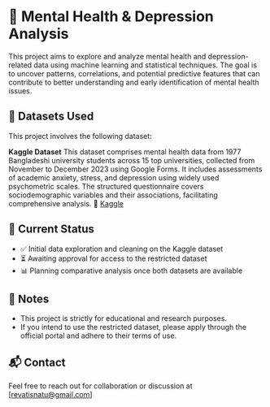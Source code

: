 # 🧠 Mental Health & Depression Analysis

This project aims to explore and analyze mental health and depression-related data using machine learning and statistical techniques. The goal is to uncover patterns, correlations, and potential predictive features that can contribute to better understanding and early identification of mental health issues.

## 📂 Datasets Used

This project involves the following dataset:

**Kaggle Dataset**
   This dataset comprises mental health data from 1977 Bangladeshi university students across 15 top universities, collected from November to December 2023 using Google Forms. It includes assessments of academic anxiety, stress, and depression using widely used psychometric scales. The structured questionnaire covers sociodemographic variables and their associations, facilitating comprehensive analysis. 
   🔗 [Kaggle](https://www.kaggle.com/datasets/mohsenzergani/bangladeshi-university-students-mental-health)

## 🚧 Current Status

* ✅ Initial data exploration and cleaning on the Kaggle dataset
* ⏳ Awaiting approval for access to the restricted dataset
* 📊 Planning comparative analysis once both datasets are available

## 📌 Notes

* This project is strictly for educational and research purposes.
* If you intend to use the restricted dataset, please apply through the official portal and adhere to their terms of use.

## 📬 Contact

Feel free to reach out for collaboration or discussion at \[[revatisnatu@gmail.com](mailto:revatisnatu@gmail.com)]
